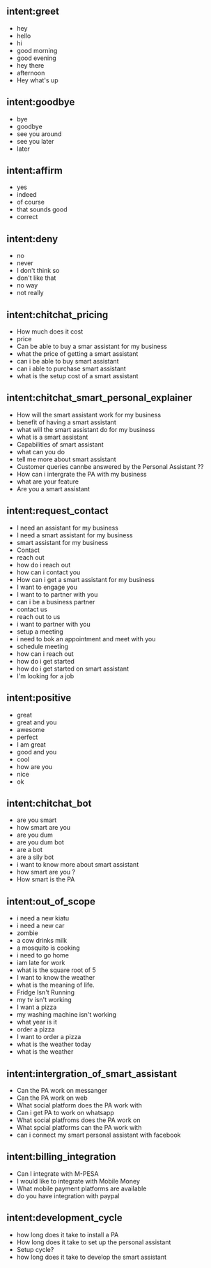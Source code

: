 ## intent:greet
- hey
- hello
- hi
- good morning
- good evening
- hey there
- afternoon
- Hey what's up

## intent:goodbye
- bye
- goodbye
- see you around
- see you later
- later

## intent:affirm
- yes
- indeed
- of course
- that sounds good
- correct

## intent:deny
- no
- never
- I don't think so
- don't like that
- no way
- not really

## intent:chitchat_pricing
- How much does it cost
- price
- Can be able to buy a smar assistant for my business
- what the price of getting a smart assistant
- can i be able to buy smart assistant
- can i able to purchase smart assistant
- what is the setup cost of a smart assistant

## intent:chitchat_smart_personal_explainer
- How will the smart assistant work for my business
- benefit of having a smart assistant
- what will the smart assistant do for my business
- what is a smart assistant
- Capabilities of smart assistant
- what can you do
- tell me more about smart assistant
- Customer queries cannbe answered by the Personal Assistant ??
- How can i intergrate the PA with my business
- what are your feature
- Are you a smart assistant

## intent:request_contact
- I need an assistant for my business
- I need a smart assistant for my business
- smart assistant for my business
- Contact
- reach out
- how do i reach out
- how can i contact you
- How can i get a smart assistant for my business
- I want to engage you
- I want to to partner with you
- can i be a business partner
- contact us
- reach out to us
- i want to partner with you
- setup a meeting
- i need to bok an appointment and meet with you
- schedule meeting
- how can i reach out
- how do i get started
- how do i get started on smart assistant
- I'm looking for a job

## intent:positive
- great
- great and you
- awesome
- perfect
- I am great
- good and you
- cool
- how are you
- nice
- ok

## intent:chitchat_bot
- are you smart
- how smart are you
- are you dum
- are you dum bot
- are a bot
- are a sily bot
- i want to know more about smart assistant
- how smart are you ?
- How smart is the PA

## intent:out_of_scope
- i need a new kiatu
- i need a new car
- zombie
- a cow drinks milk
- a mosquito is cooking
- i need to go home
- iam  late for work
- what is the square root of 5
- I want to know the weather
- what is the meaning of life.
- Fridge Isn't Running
- my tv isn't working
- I want a pizza
- my washing machine isn't working
- what year is it
- order a pizza
- I want to order a pizza
- what is the weather today
- what is the weather

## intent:intergration_of_smart_assistant
- Can the PA work on messanger
- Can the PA work on web
- What social platform does the PA work with
- Can i get PA to work on whatsapp
- What social platfroms does the PA work on
- What spcial platforms can the PA work with
- can i connect my smart personal assistant with facebook

## intent:billing_integration
- Can I integrate with M-PESA
- I would like to integrate with Mobile Money
- What mobile payment platforms are available
- do you have integration with paypal

## intent:development_cycle
- how long does it take to install a PA
- How long does it take to set up the personal assistant
- Setup cycle?
- how long does it take to develop the smart assistant
